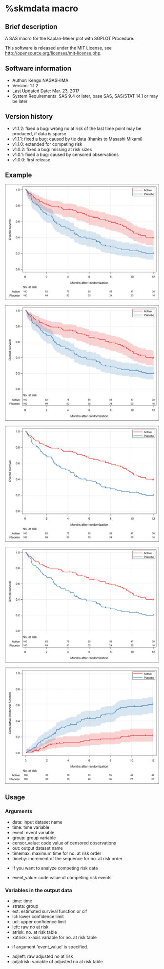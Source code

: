 
# %skmdata macro


## Brief description

A SAS macro for the Kaplan-Meier plot with SGPLOT Procedure.

This software is released under the MIT License, see <http://opensource.org/licenses/mit-license.php>.


## Software information
- Author: Kengo NAGASHIMA
- Version: 1.1.2
- Last Updated Date: Mar. 23, 2017
- System Requirements: SAS 9.4 or later, base SAS, SAS/STAT 14.1 or may be later


## Version history
- v1.1.2: fixed a bug: wrong no at risk of the last time point may be produced, if data is sparse
- v1.1.1: fixed a bug: caused by tie data (thanks to Masashi Mikami)
- v1.1.0: extended for competing risk
- v1.0.2: fixed a bug: missing at risk sizes
- v1.0.1: fixed a bug: caused by censored observations
- v1.0.0: first release


## Example

![Kaplan-Meier; confidence interval + risk set (outside)](https://raw.githubusercontent.com/nshi-stat/skmdata/master/skmdata_outside.png)

![Kaplan-Meier; confidence interval + risk set (inside)](https://raw.githubusercontent.com/nshi-stat/skmdata/master/skmdata_inside.png)

![Kaplan-Meier; risk set (outside)](https://raw.githubusercontent.com/nshi-stat/skmdata/master/skmdata_outside_noci.png)

![Kaplan-Meier; risk set (inside)](https://raw.githubusercontent.com/nshi-stat/skmdata/master/skmdata_inside_noci.png)

![CIF plot; confidence interval + risk set (outside)](https://raw.githubusercontent.com/nshi-stat/skmdata/master/skmdata_inside_cmprisk.png)


## Usage
### Arguments
- data: input dataset name
- time: time variable
- event: event variable
- group: group variable
- censor_value: code value of censored observations
- out: output dataset name
- timemax: maximum time for no. at risk order
- timeby: increment of the sequence for no. at risk order

* If you want to analyze competing risk data

- event_value: code value of competing risk events

### Variables in the output data
- time: time
- strata: group
- est: estimated survival function or cif
- lcl: lower confidence limit
- ucl: upper confidence limit
- left: raw no at risk
- atrisk: no. at risk table
- xatrisk: x-axis variable for no. at risk table

* if argument 'event_value' is specified.

- adjleft: raw adjusted no at risk
- adjatrisk: variable of adjusted no at risk table

